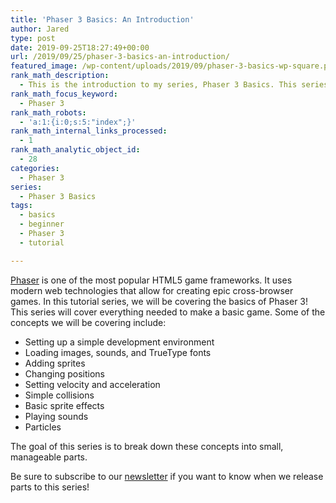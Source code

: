 ```yaml
---
title: 'Phaser 3 Basics: An Introduction'
author: Jared
type: post
date: 2019-09-25T18:27:49+00:00
url: /2019/09/25/phaser-3-basics-an-introduction/
featured_image: /wp-content/uploads/2019/09/phaser-3-basics-wp-square.png
rank_math_description:
  - This is the introduction to my series, Phaser 3 Basics. This series covers some of the fundamental concepts needed to create your own awesome games.
rank_math_focus_keyword:
  - Phaser 3
rank_math_robots:
  - 'a:1:{i:0;s:5:"index";}'
rank_math_internal_links_processed:
  - 1
rank_math_analytic_object_id:
  - 28
categories:
  - Phaser 3
series:
  - Phaser 3 Basics
tags:
  - basics
  - beginner
  - Phaser 3
  - tutorial

---
```

[Phaser][1] is one of the most popular HTML5 game frameworks. It uses modern web technologies that allow for creating epic cross-browser games. In this tutorial series, we will be covering the basics of Phaser 3! This series will cover everything needed to make a basic game. Some of the concepts we will be covering include:

  * Setting up a simple development environment
  * Loading images, sounds, and TrueType fonts
  * Adding sprites
  * Changing positions
  * Setting velocity and acceleration
  * Simple collisions
  * Basic sprite effects
  * Playing sounds
  * Particles

The goal of this series is to break down these concepts into small, manageable parts.

Be sure to subscribe to our [newsletter][2] if you want to know when we release parts to this series!

 [1]: http://phaser.io/
 [2]: https://yorkcs.activehosted.com/f/1
